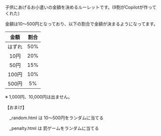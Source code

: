 子供にあげるお小遣いの金額を決めるルーレットです。(9割がCopilotが作ってくれた)

金額は10～500円となっており、以下の割合で金額が決まるようになってます。

| 金額   | 割合  |
| :---:  | :---: |
| はずれ | 50%   |
| 10円   | 20%   |
| 50円   | 15%   |
| 100円  | 10%   |
| 500円  |  5%   |

※ 1,000円、10,000円は出ません。


【おまけ】

　_random.html は 10～500円をランダムに当てる
 
　_penalty.html は 罰ゲームをランダムに当てる
